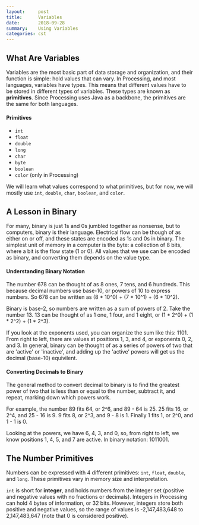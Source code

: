 ```yaml
---
layout:     post
title:      Variables
date:       2018-09-28
summary:    Using Variables
categories: cst
---
```


## What Are Variables
Variables are the most basic part of data storage and organization, and their function is simple: hold values that can vary. In Processing, and most languages, variables have types.
This means that different values have to be stored in different types of variables. These types are known as **primitives**. Since Processing uses Java as a backbone,
the primitives are the same for both languages.
#### Primitives
* `int`
* `float`
* `double`
* `long`
* `char`
* `byte`
* `boolean`
* `color` (only in Processing)

We will learn what values correspond to what primitives, but for now, we will mostly use `int`, `double`, `char`, `boolean`, and `color`.

## A Lesson in Binary
For many, binary is just 1s and 0s jumbled together as nonsense, but to computers, binary is their language. Electrical flow can be though of as either on or off, and these states are encoded as 1s and 0s in binary.
The simplest unit of memory in a computer is the byte: a collection of 8 bits, where a bit is the flow state (1 or 0). All values that we use can be encoded as binary, and converting them depends on the value type.

#### Understanding Binary Notation
The number 678 can be thought of as 8 ones, 7 tens, and 6 hundreds. This because decimal numbers use base-10, or powers of 10 to express numbers. So 678 can be written as (8 * 10^0) + (7 * 10^1) + (6 * 10^2).

Binary is base-2, so numbers are written as a sum of powers of 2. Take the number 13. 13 can be thought of as 1 one, 1 four, and 1 eight, or (1 * 2^0) + (1 * 2^2) + (1 * 2^3).

If you look at the exponents used, you can 
organize the sum like this: 1101. From right to left, there are values at positions 1, 3, and 4, or exponents 0, 2, and 3. In general, binary can be thought of as a series of powers of two that are 'active' or 'inactive', and 
adding up the 'active' powers will get us the decimal (base-10) equivilent. 

#### Converting Decimals to Binary
The general method to convert decimal to binary is to find the greatest power of two that is less than or equal to the number, subtract it, and repeat, marking down which powers work. 

For example, the number 89 fits 64, or 2^6, and 89 - 64 is 25. 25 fits 16, or 2^4, and 25 - 16 is 9. 9 fits 8, or 2^3, and 9 - 8 is 1. Finally 1 fits 1, or 2^0, and 1 - 1 is 0. 

Looking at the powers, we have 6, 4, 3, and 0, so, from right to left, we know positions 1, 4, 5, and 7 are active. In binary notation: 1011001.

## The Number Primitives
Numbers can be expressed with 4 different primitives: `int`, `float`, `double`, and `long`. These primitives vary in memory size and interpretation. 

`int` is short for **integer**, and holds numbers from the integer set (positive and negative values with no fractions or decimals). Integers in Processing can hold 4 bytes of information, or 32 bits. 
However, integers store both positive and negative values, so the range of values is -2,147,483,648 to 2,147,483,647 (note that 0 is considered positive). 